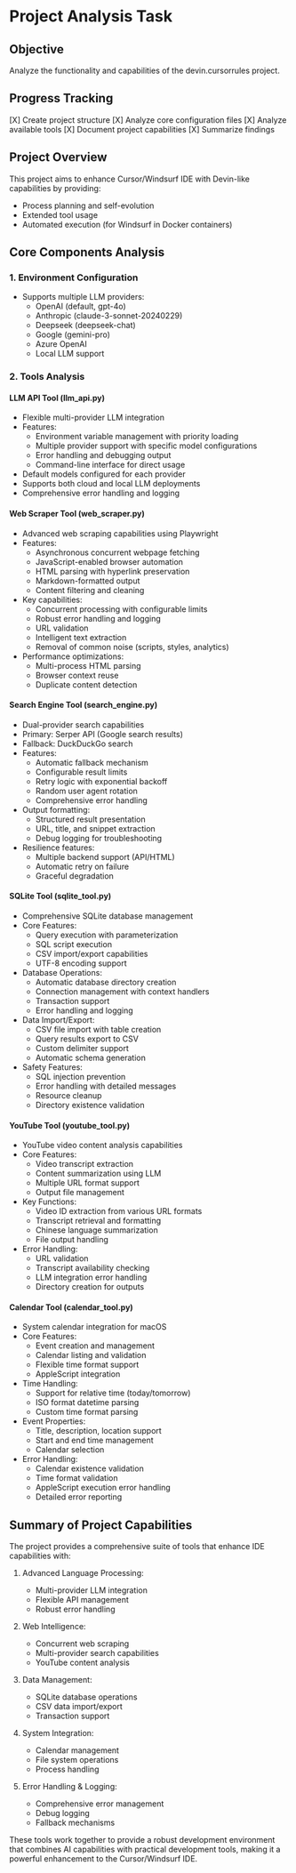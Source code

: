 # Project Analysis Task

## Objective
Analyze the functionality and capabilities of the devin.cursorrules project.

## Progress Tracking
[X] Create project structure
[X] Analyze core configuration files
[X] Analyze available tools
[X] Document project capabilities
[X] Summarize findings

## Project Overview
This project aims to enhance Cursor/Windsurf IDE with Devin-like capabilities by providing:
- Process planning and self-evolution
- Extended tool usage
- Automated execution (for Windsurf in Docker containers)

## Core Components Analysis

### 1. Environment Configuration
- Supports multiple LLM providers:
  - OpenAI (default, gpt-4o)
  - Anthropic (claude-3-sonnet-20240229)
  - Deepseek (deepseek-chat)
  - Google (gemini-pro)
  - Azure OpenAI
  - Local LLM support

### 2. Tools Analysis

#### LLM API Tool (llm_api.py)
- Flexible multi-provider LLM integration
- Features:
  - Environment variable management with priority loading
  - Multiple provider support with specific model configurations
  - Error handling and debugging output
  - Command-line interface for direct usage
- Default models configured for each provider
- Supports both cloud and local LLM deployments
- Comprehensive error handling and logging

#### Web Scraper Tool (web_scraper.py)
- Advanced web scraping capabilities using Playwright
- Features:
  - Asynchronous concurrent webpage fetching
  - JavaScript-enabled browser automation
  - HTML parsing with hyperlink preservation
  - Markdown-formatted output
  - Content filtering and cleaning
- Key capabilities:
  - Concurrent processing with configurable limits
  - Robust error handling and logging
  - URL validation
  - Intelligent text extraction
  - Removal of common noise (scripts, styles, analytics)
- Performance optimizations:
  - Multi-process HTML parsing
  - Browser context reuse
  - Duplicate content detection

#### Search Engine Tool (search_engine.py)
- Dual-provider search capabilities
- Primary: Serper API (Google search results)
- Fallback: DuckDuckGo search
- Features:
  - Automatic fallback mechanism
  - Configurable result limits
  - Retry logic with exponential backoff
  - Random user agent rotation
  - Comprehensive error handling
- Output formatting:
  - Structured result presentation
  - URL, title, and snippet extraction
  - Debug logging for troubleshooting
- Resilience features:
  - Multiple backend support (API/HTML)
  - Automatic retry on failure
  - Graceful degradation

#### SQLite Tool (sqlite_tool.py)
- Comprehensive SQLite database management
- Core Features:
  - Query execution with parameterization
  - SQL script execution
  - CSV import/export capabilities
  - UTF-8 encoding support
- Database Operations:
  - Automatic database directory creation
  - Connection management with context handlers
  - Transaction support
  - Error handling and logging
- Data Import/Export:
  - CSV file import with table creation
  - Query results export to CSV
  - Custom delimiter support
  - Automatic schema generation
- Safety Features:
  - SQL injection prevention
  - Error handling with detailed messages
  - Resource cleanup
  - Directory existence validation

#### YouTube Tool (youtube_tool.py)
- YouTube video content analysis capabilities
- Core Features:
  - Video transcript extraction
  - Content summarization using LLM
  - Multiple URL format support
  - Output file management
- Key Functions:
  - Video ID extraction from various URL formats
  - Transcript retrieval and formatting
  - Chinese language summarization
  - File output handling
- Error Handling:
  - URL validation
  - Transcript availability checking
  - LLM integration error handling
  - Directory creation for outputs

#### Calendar Tool (calendar_tool.py)
- System calendar integration for macOS
- Core Features:
  - Event creation and management
  - Calendar listing and validation
  - Flexible time format support
  - AppleScript integration
- Time Handling:
  - Support for relative time (today/tomorrow)
  - ISO format datetime parsing
  - Custom time format parsing
- Event Properties:
  - Title, description, location support
  - Start and end time management
  - Calendar selection
- Error Handling:
  - Calendar existence validation
  - Time format validation
  - AppleScript execution error handling
  - Detailed error reporting

## Summary of Project Capabilities
The project provides a comprehensive suite of tools that enhance IDE capabilities with:
1. Advanced Language Processing:
   - Multi-provider LLM integration
   - Flexible API management
   - Robust error handling

2. Web Intelligence:
   - Concurrent web scraping
   - Multi-provider search capabilities
   - YouTube content analysis

3. Data Management:
   - SQLite database operations
   - CSV data import/export
   - Transaction support

4. System Integration:
   - Calendar management
   - File system operations
   - Process handling

5. Error Handling & Logging:
   - Comprehensive error management
   - Debug logging
   - Fallback mechanisms

These tools work together to provide a robust development environment that combines AI capabilities with practical development tools, making it a powerful enhancement to the Cursor/Windsurf IDE.